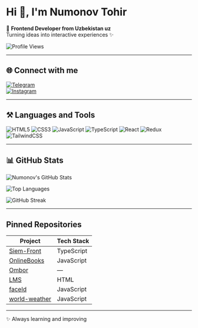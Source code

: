 # Hi 👋, I'm Numonov Tohir

🚀 **Frontend Developer from Uzbekistan uz**  
Turning ideas into interactive experiences ✨

![Profile Views](https://komarev.com/ghpvc/?username=Numonov01&label=Profile%20views&color=0e75b6&style=flat)

---

## 🌐 Connect with me
[![Telegram](https://img.shields.io/badge/Telegram-0088cc?logo=telegram&logoColor=white)](https://t.me/tokhir_uz)  
[![Instagram](https://img.shields.io/badge/Instagram-E4405F?logo=instagram&logoColor=white)](https://www.instagram.com/altron_0109)

---

## ⚒️ Languages and Tools
![HTML5](https://img.shields.io/badge/HTML5-E34F26?logo=html5&logoColor=white&style=for-the-badge)
![CSS3](https://img.shields.io/badge/CSS3-1572B6?logo=css3&logoColor=white&style=for-the-badge)
![JavaScript](https://img.shields.io/badge/JavaScript-F7DF1E?logo=javascript&logoColor=black&style=for-the-badge)
![TypeScript](https://img.shields.io/badge/TypeScript-3178C6?logo=typescript&logoColor=white&style=for-the-badge)
![React](https://img.shields.io/badge/React-20232A?logo=react&logoColor=61DAFB&style=for-the-badge)
![Redux](https://img.shields.io/badge/Redux-764ABC?logo=redux&logoColor=white&style=for-the-badge)
![TailwindCSS](https://img.shields.io/badge/TailwindCSS-38B2AC?logo=tailwindcss&logoColor=white&style=for-the-badge)

---

## 📊 GitHub Stats
![Numonov's GitHub Stats](https://github-readme-stats.vercel.app/api?username=Numonov01&show_icons=true&theme=radical)

![Top Languages](https://github-readme-stats.vercel.app/api/top-langs/?username=Numonov01&layout=compact&theme=radical)

![GitHub Streak](https://streak-stats.demolab.com/?user=Numonov01&theme=radical&hide_border=false)

---

##  Pinned Repositories
| Project | Tech Stack |
|---------|------------|
| [Siem-Front](https://github.com/Numonov01/Siem-Front) | TypeScript |
| [OnlineBooks](https://github.com/Numonov01/OnlineBooks) | JavaScript |
| [Ombor](https://github.com/Numonov01/Ombor) | — |
| [LMS](https://github.com/Numonov01/LMS) | HTML |
| [faceId](https://github.com/Numonov01/faceId) | JavaScript |
| [world-weather](https://github.com/Numonov01/world-weather) | JavaScript |

---

✨ Always learning and improving

